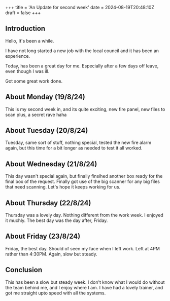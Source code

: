 +++
title = 'An Update for second week'
date = 2024-08-19T20:48:10Z
draft = false
+++

## Introduction
Hello, It's been a while.

I have not long started a new job with the local council and it has been an experience.

Today, has been a great day for me. Especially after a few days off leave, even though I was ill.

Got some great work done.

## About Monday (19/8/24)

This is my second week in, and its quite exciting, new fire panel, new files to scan plus, a secret rave haha

## About Tuesday (20/8/24)

Tuesday, same sort of stuff, nothing special, tested the new fire alarm again, but this time for a bit longer as needed to test it all worked.

## About Wednesday (21/8/24)

This day wasn't special again, but finally finsihed another box ready for the final box of the request. Finally got use of the big scanner for any big files that need scanning. Let's hope it keeps working for us.

## About Thursday (22/8/24)

Thursday was a lovely day. Nothing different from the work week. I enjoyed it muchly. The best day was the day after, Friday.

## About Friday (23/8/24)

Friday, the best day. Should of seen my face when I left work. Left at 4PM rather than 4:30PM. Again, slow but steady.

## Conclusion

This has been a slow but steady week. I don't know what I would do without the team behind me, and I enjoy where I am. I have had a lovely trainer, and got me straight upto speed with all the systems.